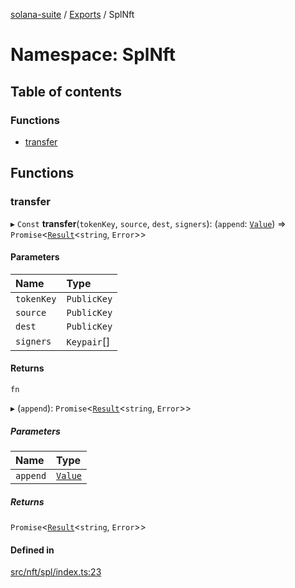[solana-suite](../README.md) / [Exports](../modules.md) / SplNft

# Namespace: SplNft

## Table of contents

### Functions

- [transfer](SplNft.md#transfer)

## Functions

### transfer

▸ `Const` **transfer**(`tokenKey`, `source`, `dest`, `signers`): (`append`: [`Value`](../interfaces/Append.Value.md)) => `Promise`<[`Result`](../modules.md#result)<`string`, `Error`\>\>

#### Parameters

| Name | Type |
| :------ | :------ |
| `tokenKey` | `PublicKey` |
| `source` | `PublicKey` |
| `dest` | `PublicKey` |
| `signers` | `Keypair`[] |

#### Returns

`fn`

▸ (`append`): `Promise`<[`Result`](../modules.md#result)<`string`, `Error`\>\>

##### Parameters

| Name | Type |
| :------ | :------ |
| `append` | [`Value`](../interfaces/Append.Value.md) |

##### Returns

`Promise`<[`Result`](../modules.md#result)<`string`, `Error`\>\>

#### Defined in

[src/nft/spl/index.ts:23](https://github.com/fukaoi/solana-suite/blob/077409e/src/nft/spl/index.ts#L23)

